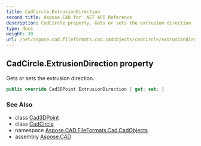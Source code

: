 ```yaml
---
title: CadCircle.ExtrusionDirection
second_title: Aspose.CAD for .NET API Reference
description: CadCircle property. Gets or sets the extrusion direction
type: docs
weight: 30
url: /net/aspose.cad.fileformats.cad.cadobjects/cadcircle/extrusiondirection/
---
```

## CadCircle.ExtrusionDirection property

Gets or sets the extrusion direction.

```csharp
public override Cad3DPoint ExtrusionDirection { get; set; }
```

### See Also

* class [Cad3DPoint](../../cad3dpoint/)
* class [CadCircle](../)
* namespace [Aspose.CAD.FileFormats.Cad.CadObjects](../../cadcircle/)
* assembly [Aspose.CAD](../../../)


